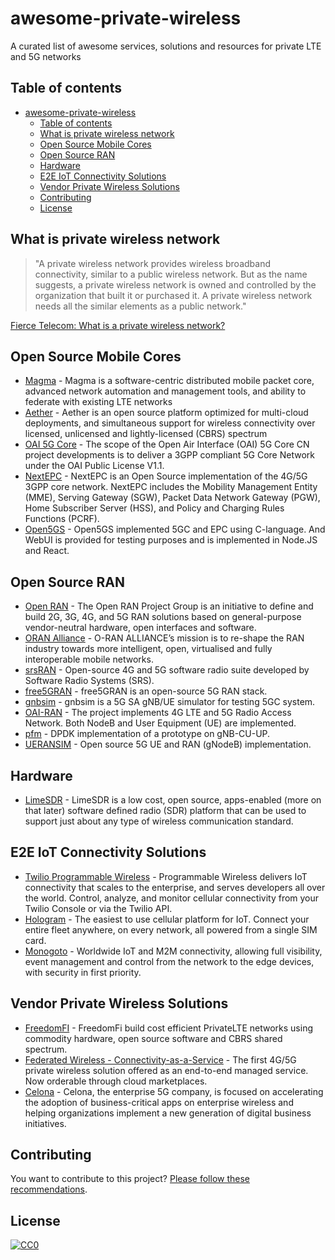 # awesome-private-wireless
 A curated list of awesome services, solutions and resources for private LTE and 5G networks

## Table of contents

- [awesome-private-wireless](#awesome-private-wireless)
  - [Table of contents](#table-of-contents)
  - [What is private wireless network](#what-is-private-wireless-network)
  - [Open Source Mobile Cores](#open-source-mobile-cores)
  - [Open Source RAN](#open-source-ran)
  - [Hardware](#hardware)
  - [E2E IoT Connectivity Solutions](#e2e-iot-connectivity-solutions)
  - [Vendor Private Wireless Solutions](#vendor-private-wireless-solutions)
  - [Contributing](#contributing)
  - [License](#license)

## What is private wireless network

> "A private wireless network provides wireless broadband connectivity, similar to a public wireless network. But as the name suggests, a private wireless network is owned and controlled by the organization that built it or purchased it. A private wireless network needs all the similar elements as a public network."

[Fierce Telecom: What is a private wireless network?](https://www.fiercewireless.com/private-wireless/what-a-private-wireless-network#:~:text=A%20private%20wireless%20network%20provides,elements%20as%20a%20public%20network.)

## Open Source Mobile Cores

* [Magma](https://www.magmacore.org/) - Magma is a software-centric distributed mobile packet core, advanced network automation and management tools, and ability to federate with existing LTE networks
* [Aether](https://aetherproject.org/) - Aether is an open source platform optimized for multi-cloud deployments, and simultaneous support for wireless connectivity over licensed, unlicensed and lightly-licensed (CBRS) spectrum
* [OAI 5G Core](https://openairinterface.org/oai-5g-core-network-project/) - The scope of the Open Air Interface (OAI) 5G Core CN project developments is to deliver a 3GPP compliant 5G Core Network under the OAI Public License V1.1.
* [NextEPC](https://nextepc.com/) - NextEPC is an Open Source implementation of the 4G/5G 3GPP core network. NextEPC includes the Mobility Management Entity (MME), Serving Gateway (SGW), Packet Data Network Gateway (PGW), Home Subscriber Server (HSS), and Policy and Charging Rules Functions (PCRF).
* [Open5GS](https://open5gs.org/) - Open5GS implemented 5GC and EPC using C-language. And WebUI is provided for testing purposes and is implemented in Node.JS and React.

## Open Source RAN

* [Open RAN](https://telecominfraproject.com/openran/) - The Open RAN Project Group is an initiative to define and build 2G, 3G, 4G, and 5G RAN solutions based on general-purpose vendor-neutral hardware, open interfaces and software.
* [ORAN Alliance](https://www.o-ran.org/about) - O-RAN ALLIANCE’s mission is to re-shape the RAN industry towards more intelligent, open, virtualised and fully interoperable mobile networks.
* [srsRAN](https://www.srsran.com/) - Open-source 4G and 5G software radio suite developed by Software Radio Systems (SRS).
* [free5GRAN](https://github.com/free5G/free5GRAN) - free5GRAN is an open-source 5G RAN stack.
* [gnbsim](https://github.com/hhorai/gnbsim) - gnbsim is a 5G SA gNB/UE simulator for testing 5GC system.
* [OAI-RAN](https://gitlab.eurecom.fr/oai/openairinterface5g/) - The project implements 4G LTE and 5G Radio Access Network. Both NodeB and User Equipment (UE) are implemented.
* [pfm](https://github.com/arv-sajeev/pfm) - DPDK implementation of a prototype on gNB-CU-UP.
* [UERANSIM](https://github.com/aligungr/UERANSIM) - Open source 5G UE and RAN (gNodeB) implementation. 

## Hardware

* [LimeSDR](https://limemicro.com/products/boards/limesdr/) - LimeSDR is a low cost, open source, apps-enabled (more on that later) software defined radio (SDR) platform that can be used to support just about any type of wireless communication standard.

## E2E IoT Connectivity Solutions

* [Twilio Programmable Wireless](https://www.twilio.com/wireless) - Programmable Wireless delivers IoT connectivity that scales to the enterprise, and serves developers all over the world. Control, analyze, and monitor cellular connectivity from your Twilio Console or via the Twilio API.
*  [Hologram](https://www.hologram.io/) - The easiest to use cellular platform for IoT. Connect your entire fleet anywhere, on every network, all powered from a single SIM card.
*  [Monogoto](https://monogoto.io/) - Worldwide IoT and M2M connectivity, allowing full visibility, event management and control from the network to the edge devices, with security in first priority.

## Vendor Private Wireless Solutions

* [FreedomFI](https://freedomfi.com/) - FreedomFi build cost efficient PrivateLTE networks using commodity hardware, open source software and CBRS shared spectrum.
* [Federated Wireless - Connectivity-as-a-Service](https://www.federatedwireless.com/caas/) - The first 4G/5G private wireless solution offered as an end-to-end managed service. Now orderable through cloud marketplaces.
* [Celona](https://www.celona.io/) - Celona, the enterprise 5G company, is focused on accelerating the adoption of business-critical apps on enterprise wireless and helping organizations implement a new generation of digital business initiatives.

## Contributing

You want to contribute to this project? [Please follow these recommendations](CONTRIBUTING.md).

## License

[![CC0](https://i.creativecommons.org/p/zero/1.0/88x31.png)](https://creativecommons.org/publicdomain/zero/1.0/)

